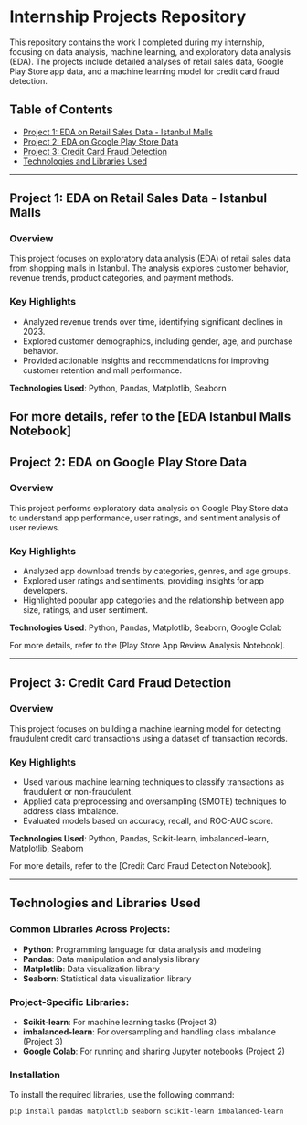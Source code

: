 # Internship Projects Repository

This repository contains the work I completed during my internship, focusing on data analysis, machine learning, and exploratory data analysis (EDA). The projects include detailed analyses of retail sales data, Google Play Store app data, and a machine learning model for credit card fraud detection.

## Table of Contents

- [Project 1: EDA on Retail Sales Data - Istanbul Malls](#project-1-eda-on-retail-sales-data---istanbul-malls)
- [Project 2: EDA on Google Play Store Data](#project-2-eda-on-google-play-store-data)
- [Project 3: Credit Card Fraud Detection](#project-3-credit-card-fraud-detection)
- [Technologies and Libraries Used](#technologies-and-libraries-used)
---

## Project 1: EDA on Retail Sales Data - Istanbul Malls

### Overview
This project focuses on exploratory data analysis (EDA) of retail sales data from shopping malls in Istanbul. The analysis explores customer behavior, revenue trends, product categories, and payment methods.

### Key Highlights
- Analyzed revenue trends over time, identifying significant declines in 2023.
- Explored customer demographics, including gender, age, and purchase behavior.
- Provided actionable insights and recommendations for improving customer retention and mall performance.

**Technologies Used**: Python, Pandas, Matplotlib, Seaborn

For more details, refer to the [EDA Istanbul Malls Notebook]
---

## Project 2: EDA on Google Play Store Data

### Overview
This project performs exploratory data analysis on Google Play Store data to understand app performance, user ratings, and sentiment analysis of user reviews.

### Key Highlights
- Analyzed app download trends by categories, genres, and age groups.
- Explored user ratings and sentiments, providing insights for app developers.
- Highlighted popular app categories and the relationship between app size, ratings, and user sentiment.

**Technologies Used**: Python, Pandas, Matplotlib, Seaborn, Google Colab

For more details, refer to the [Play Store App Review Analysis Notebook].

---

## Project 3: Credit Card Fraud Detection

### Overview
This project focuses on building a machine learning model for detecting fraudulent credit card transactions using a dataset of transaction records.

### Key Highlights
- Used various machine learning techniques to classify transactions as fraudulent or non-fraudulent.
- Applied data preprocessing and oversampling (SMOTE) techniques to address class imbalance.
- Evaluated models based on accuracy, recall, and ROC-AUC score.

**Technologies Used**: Python, Pandas, Scikit-learn, imbalanced-learn, Matplotlib, Seaborn

For more details, refer to the [Credit Card Fraud Detection Notebook].

---

## Technologies and Libraries Used

### Common Libraries Across Projects:
- **Python**: Programming language for data analysis and modeling
- **Pandas**: Data manipulation and analysis library
- **Matplotlib**: Data visualization library
- **Seaborn**: Statistical data visualization library

### Project-Specific Libraries:
- **Scikit-learn**: For machine learning tasks (Project 3)
- **imbalanced-learn**: For oversampling and handling class imbalance (Project 3)
- **Google Colab**: For running and sharing Jupyter notebooks (Project 2)

### Installation
To install the required libraries, use the following command:
```bash
pip install pandas matplotlib seaborn scikit-learn imbalanced-learn
